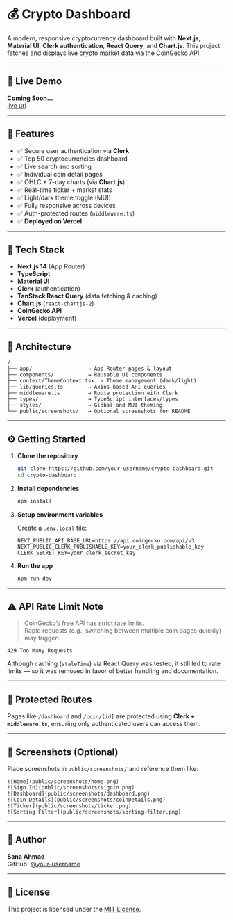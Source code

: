 
# 💰 Crypto Dashboard

A modern, responsive cryptocurrency dashboard built with **Next.js**, **Material UI**, **Clerk authentication**, **React Query**, and **Chart.js**. This project fetches and displays live crypto market data via the CoinGecko API.

---

## 🔗 Live Demo

**Coming Soon...**  
[live url](https://webskitter-crypto-dashboard.vercel.app/)

---

## 📂 Features

- ✅ Secure user authentication via **Clerk**
- ✅ Top 50 cryptocurrencies dashboard
- ✅ Live search and sorting
- ✅ Individual coin detail pages
- ✅ OHLC + 7-day charts (via **Chart.js**)
- ✅ Real-time ticker + market stats
- ✅ Light/dark theme toggle (MUI)
- ✅ Fully responsive across devices
- ✅ Auth-protected routes (`middleware.ts`)
- ✅ **Deployed on Vercel**

---

## 🚀 Tech Stack

- **Next.js 14** (App Router)
- **TypeScript**
- **Material UI**
- **Clerk** (authentication)
- **TanStack React Query** (data fetching & caching)
- **Chart.js** (`react-chartjs-2`)
- **CoinGecko API**
- **Vercel** (deployment)

---

## 🧠 Architecture

```
/
├── app/                  → App Router pages & layout
├── components/           → Reusable UI components
├── context/ThemeContext.tsx  → Theme management (dark/light)
├── lib/queries.ts        → Axios-based API queries
├── middleware.ts         → Route protection with Clerk
├── types/                → TypeScript interfaces/types
├── styles/               → Global and MUI theming
└── public/screenshots/   → Optional screenshots for README
```

---

## ⚙️ Getting Started

1. **Clone the repository**
   ```bash
   git clone https://github.com/your-username/crypto-dashboard.git
   cd crypto-dashboard
   ```

2. **Install dependencies**
   ```bash
   npm install
   ```

3. **Setup environment variables**

   Create a `.env.local` file:
   ```env
   NEXT_PUBLIC_API_BASE_URL=https://api.coingecko.com/api/v3
   NEXT_PUBLIC_CLERK_PUBLISHABLE_KEY=your_clerk_publishable_key
   CLERK_SECRET_KEY=your_clerk_secret_key
   ```

4. **Run the app**
   ```bash
   npm run dev
   ```

---

## ⚠️ API Rate Limit Note

> CoinGecko’s free API has strict rate limits.  
> Rapid requests (e.g., switching between multiple coin pages quickly) may trigger:

```
429 Too Many Requests
```

Although caching (`staleTime`) via React Query was tested, it still led to rate limits — so it was removed in favor of better handling and documentation.

---

## 🔐 Protected Routes

Pages like `/dashboard` and `/coin/[id]` are protected using **Clerk + `middleware.ts`**, ensuring only authenticated users can access them.

---

## 📸 Screenshots (Optional)

Place screenshots in `public/screenshots/` and reference them like:

```
![Home](public/screenshots/home.png)
![Sign In](public/screenshots/signin.png)
![Dashboard](public/screenshots/dashboard.png)
![Coin Details](public/screenshots/coinDetails.png)
![Ticker](public/screenshots/ticker.png)
![Sorting Filter](public/screenshots/sorting-filter.png)
```

---

## 🙋 Author

**Sana Ahmad**  
GitHub: [@your-username](https://github.com/Sana720)

---

## 📄 License

This project is licensed under the [MIT License](LICENSE).
